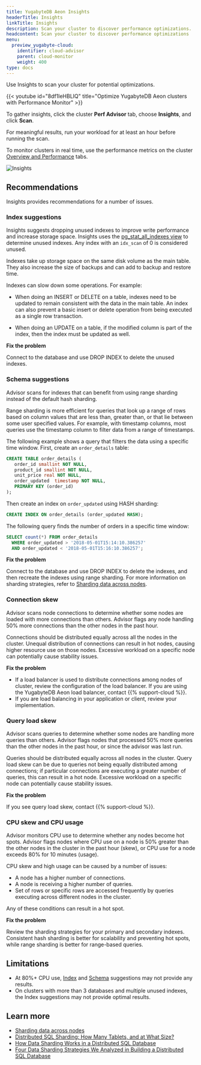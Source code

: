 ```yaml
---
title: YugabyteDB Aeon Insights
headerTitle: Insights
linkTitle: Insights
description: Scan your cluster to discover performance optimizations.
headcontent: Scan your cluster to discover performance optimizations
menu:
  preview_yugabyte-cloud:
    identifier: cloud-advisor
    parent: cloud-monitor
    weight: 400
type: docs
---
```


Use Insights to scan your cluster for potential optimizations.

{{< youtube id="8df1leHBLIQ" title="Optimize YugabyteDB Aeon clusters with Performance Monitor" >}}

To gather insights, click the cluster **Perf Advisor** tab, choose **Insights**, and click **Scan**.

For meaningful results, run your workload for at least an hour before running the scan.

To monitor clusters in real time, use the performance metrics on the cluster [Overview and Performance](../overview/) tabs.

![Insights](/images/yb-cloud/managed-monitor-advisor.png)

## Recommendations

Insights provides recommendations for a number of issues.

### Index suggestions

Insights suggests dropping unused indexes to improve write performance and increase storage space. Insights uses the [pg_stat_all_indexes view](https://www.postgresql.org/docs/15/monitoring-stats.html#PG-STAT-ALL-INDEXES-VIEW) to determine unused indexes. Any index with an `idx_scan` of 0 is considered unused.

Indexes take up storage space on the same disk volume as the main table. They also increase the size of backups and can add to backup and restore time.

Indexes can slow down some operations. For example:

- When doing an INSERT or DELETE on a table, indexes need to be updated to remain consistent with the data in the main table. An index can also prevent a basic insert or delete operation from being executed as a single row transaction.

- When doing an UPDATE on a table, if the modified column is part of the index, then the index must be updated as well.

**Fix the problem**

Connect to the database and use DROP INDEX to delete the unused indexes.

### Schema suggestions

Advisor scans for indexes that can benefit from using range sharding instead of the default hash sharding.

Range sharding is more efficient for queries that look up a range of rows based on column values that are less than, greater than, or that lie between some user specified values. For example, with timestamp columns, most queries use the timestamp column to filter data from a range of timestamps.

The following example shows a query that filters the data using a specific time window. First, create an `order_details` table:

```sql
CREATE TABLE order_details (
   order_id smallint NOT NULL,
   product_id smallint NOT NULL,
   unit_price real NOT NULL,
   order_updated  timestamp NOT NULL,
   PRIMARY KEY (order_id)
);
```

Then create an index on `order_updated` using HASH sharding:

```sql
CREATE INDEX ON order_details (order_updated HASH);
```

The following query finds the number of orders in a specific time window:

```sql
SELECT count(*) FROM order_details
  WHERE order_updated > '2018-05-01T15:14:10.386257'
  AND order_updated < '2018-05-01T15:16:10.386257';
```

**Fix the problem**

Connect to the database and use DROP INDEX to delete the indexes, and then recreate the indexes using range sharding. For more information on sharding strategies, refer to [Sharding data across nodes](../../../architecture/docdb-sharding/sharding/).

### Connection skew

Advisor scans node connections to determine whether some nodes are loaded with more connections than others. Advisor flags any node handling 50% more connections than the other nodes in the past hour.

Connections should be distributed equally across all the nodes in the cluster. Unequal distribution of connections can result in hot nodes, causing higher resource use on those nodes. Excessive workload on a specific node can potentially cause stability issues.

**Fix the problem**

- If a load balancer is used to distribute connections among nodes of cluster, review the configuration of the load balancer. If you are using the YugabyteDB Aeon load balancer, contact {{% support-cloud %}}.
- If you are load balancing in your application or client, review your implementation.

### Query load skew

Advisor scans queries to determine whether some nodes are handling more queries than others. Advisor flags nodes that processed 50% more queries than the other nodes in the past hour, or since the advisor was last run.

Queries should be distributed equally across all nodes in the cluster. Query load skew can be due to queries not being equally distributed among connections; if particular connections are executing a greater number of queries, this can result in a hot node. Excessive workload on a specific node can potentially cause stability issues.

**Fix the problem**

If you see query load skew, contact {{% support-cloud %}}.

### CPU skew and CPU usage

Advisor monitors CPU use to determine whether any nodes become hot spots. Advisor flags nodes where CPU use on a node is 50% greater than the other nodes in the cluster in the past hour (skew), or CPU use for a node exceeds 80% for 10 minutes (usage).

CPU skew and high usage can be caused by a number of issues:

- A node has a higher number of connections.
- A node is receiving a higher number of queries.
- Set of rows or specific rows are accessed frequently by queries executing across different nodes in the cluster.

Any of these conditions can result in a hot spot.

**Fix the problem**

Review the sharding strategies for your primary and secondary indexes. Consistent hash sharding is better for scalability and preventing hot spots, while range sharding is better for range-based queries.

## Limitations

- At 80%+ CPU use, [Index](#index-suggestions) and [Schema](#schema-suggestions) suggestions may not provide any results.
- On clusters with more than 3 databases and multiple unused indexes, the Index suggestions may not provide optimal results.

## Learn more

- [Sharding data across nodes](../../../architecture/docdb-sharding/sharding/)
- [Distributed SQL Sharding: How Many Tablets, and at What Size?](https://www.yugabyte.com/blog/distributed-sql-sharding-how-many-tablets-size/)
- [How Data Sharding Works in a Distributed SQL Database](https://www.yugabyte.com/blog/how-data-sharding-works-in-a-distributed-sql-database/)
- [Four Data Sharding Strategies We Analyzed in Building a Distributed SQL Database](https://www.yugabyte.com/blog/four-data-sharding-strategies-we-analyzed-in-building-a-distributed-sql-database/)
